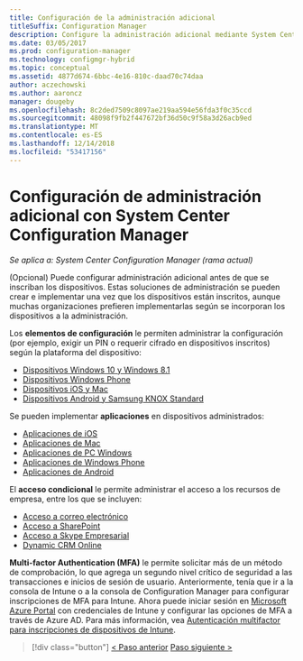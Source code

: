 ```yaml
---
title: Configuración de la administración adicional
titleSuffix: Configuration Manager
description: Configure la administración adicional mediante System Center Configuration Manager.
ms.date: 03/05/2017
ms.prod: configuration-manager
ms.technology: configmgr-hybrid
ms.topic: conceptual
ms.assetid: 4877d674-6bbc-4e16-810c-daad70c74daa
author: aczechowski
ms.author: aaroncz
manager: dougeby
ms.openlocfilehash: 8c2ded7509c8097ae219aa594e56fda3f0c35ccd
ms.sourcegitcommit: 48098f9fb2f447672bf36d50c9f58a3d26acb9ed
ms.translationtype: MT
ms.contentlocale: es-ES
ms.lasthandoff: 12/14/2018
ms.locfileid: "53417156"
---
```

# <a name="set-up-additional-management-with-system-center-configuration-manager"></a>Configuración de administración adicional con System Center Configuration Manager

*Se aplica a: System Center Configuration Manager (rama actual)*

(Opcional) Puede configurar administración adicional antes de que se inscriban los dispositivos. Estas soluciones de administración se pueden crear e implementar una vez que los dispositivos están inscritos, aunque muchas organizaciones prefieren implementarlas según se incorporan los dispositivos a la administración.

Los **elementos de configuración** le permiten administrar la configuración (por ejemplo, exigir un PIN o requerir cifrado en dispositivos inscritos) según la plataforma del dispositivo:
- [Dispositivos Windows 10 y Windows 8.1](create-configuration-items-for-windows-8.1-and-windows-10-devices-managed-without-the-client.md)
- [Dispositivos Windows Phone](create-configuration-items-for-windows-phone-devices-managed-without-the-client.md)
- [Dispositivos iOS y Mac](create-configuration-items-for-ios-and-mac-os-x-devices-managed-without-the-client.md)
- [Dispositivos Android y Samsung KNOX Standard](create-configuration-items-for-android-and-samsung-knox-devices-managed-without-the-client.md)

Se pueden implementar **aplicaciones** en dispositivos administrados:
- [Aplicaciones de iOS](creating-ios-applications.md)
- [Aplicaciones de Mac](../../apps/get-started/creating-mac-computer-applications.md)
- [Aplicaciones de PC Windows](../../apps/get-started/creating-windows-applications.md)
- [Aplicaciones de Windows Phone](creating-windows-phone-applications.md)
- [Aplicaciones de Android](creating-android-applications.md)

El **acceso condicional** le permite administrar el acceso a los recursos de empresa, entre los que se incluyen:  
- [Acceso a correo electrónico](manage-email-access.md)
- [Acceso a SharePoint](manage-sharepoint-online-access.md)
- [Acceso a Skype Empresarial](manage-skype-for-business-online-access.md)
- [Dynamic CRM Online](manage-dynamics-crm-online-access.md)

**Multi-factor Authentication (MFA)** le permite solicitar más de un método de comprobación, lo que agrega un segundo nivel crítico de seguridad a las transacciones e inicios de sesión de usuario.
Anteriormente, tenía que ir a la consola de Intune o a la consola de Configuration Manager para configurar inscripciones de MFA para Intune. Ahora puede iniciar sesión en [Microsoft Azure Portal](https://manage.windowsazure.com) con credenciales de Intune y configurar las opciones de MFA a través de Azure AD. Para más información, vea [Autenticación multifactor para inscripciones de dispositivos de Intune](https://aka.ms/mfa_ad).

> [!div class="button"]
> [< Paso anterior](enable-platform-enrollment.md)  [Paso siguiente >](verify-mdm-configuration.md)
